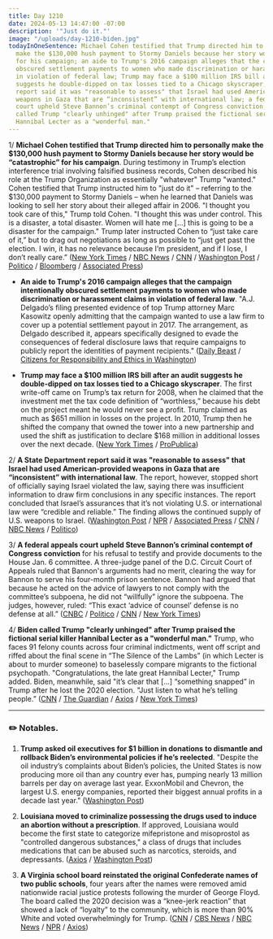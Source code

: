 ```yaml
---
title: Day 1210
date: 2024-05-13 14:47:00 -07:00
description: '"Just do it."'
image: "/uploads/day-1210-biden.jpg"
todayInOneSentence: Michael Cohen testified that Trump directed him to personally
  make the $130,000 hush payment to Stormy Daniels because her story would be “catastrophic”
  for his campaign; an aide to Trump's 2016 campaign alleges that the campaign intentionally
  obscured settlement payments to women who made discrimination or harassment claims
  in violation of federal law; Trump may face a $100 million IRS bill after an audit
  suggests he double-dipped on tax losses tied to a Chicago skyscraper; a State Department
  report said it was "reasonable to assess" that Israel had used American-provided
  weapons in Gaza that are “inconsistent” with international law; a federal appeals
  court upheld Steve Bannon’s criminal contempt of Congress conviction; and Biden
  called Trump "clearly unhinged" after Trump praised the fictional serial killer
  Hannibal Lecter as a "wonderful man."
---
```


1/ **Michael Cohen testified that Trump directed him to personally make the $130,000 hush payment to Stormy Daniels because her story would be “catastrophic” for his campaign**. During testimony in Trump’s election interference trial involving falsified business records, Cohen described his role at the Trump Organization as essentially "whatever" Trump "wanted." Cohen testified that Trump instructed him to "just do it" – referring to the $130,000 payment to Stormy Daniels – when he learned that Daniels was looking to sell her story about their alleged affair in 2006. "I thought you took care of this," Trump told Cohen. "I thought this was under control. This is a disaster, a total disaster. Women will hate me [...] this is going to be a disaster for the campaign." Trump later instructed Cohen to “just take care of it,” but to drag out negotiations as long as possible to “just get past the election. I win, it has no relevance because I’m president, and if I lose, I don’t really care.” ([New York Times](https://www.nytimes.com/live/2024/05/13/nyregion/trump-trial-michael-cohen) / [NBC News](https://www.nbcnews.com/politics/donald-trump/live-blog/trump-hush-money-trial-day-16-michael-cohen-live-updates-rcna151898) / [CNN](https://www.cnn.com/politics/live-news/trump-hush-money-trial-05-13-24/index.html?tab=Catch+Up) / [Washington Post](https://www.washingtonpost.com/politics/2024/05/13/trump-hush-money-trial-live-updates/) / [Politico](https://www.politico.com/live-updates/2024/05/13/trump-hush-money-criminal-trial/a-critical-line-of-testimony-00157625) / [Bloomberg](https://www.bloomberg.com/news/live-blog/2024-05-13/donald-trump-criminal-trial-may-13?srnd=homepage-americas&sref=MIBMEEoj) / [Associated Press](https://apnews.com/live/trump-trial-updates-michael-cohen-day-16))

* **An aide to Trump's 2016 campaign alleges that the campaign intentionally obscured settlement payments to women who made discrimination or harassment claims in violation of federal law**. "A.J. Delgado’s filing presented evidence of top Trump attorney Marc Kasowitz openly admitting that the campaign wanted to use a law firm to cover up a potential settlement payout in 2017. The arrangement, as Delgado described it, appears specifically designed to evade the consequences of federal disclosure laws that require campaigns to publicly report the identities of payment recipients." ([Daily Beast](https://www.thedailybeast.com/trump-campaign-hid-settlements-with-women-new-complaint-says) / [Citizens for Responsibility and Ethics in Washington](https://www.citizensforethics.org/legal-action/legal-complaints/fec-must-investigate-apparent-trump-campaign-cover-up-of-settlements/))

* **Trump may face a $100 million IRS bill after an audit suggests he double-dipped on tax losses tied to a Chicago skyscraper**. The first write-off came on Trump’s tax return for 2008, when he claimed that the investment met the tax code definition of “worthless,” because his debt on the project meant he would never see a profit. Trump claimed as much as $651 million in losses on the project. In 2010, Trump then he shifted the company that owned the tower into a new partnership and used the shift as justification to declare $168 million in additional losses over the next decade. ([New York Times](https://www.nytimes.com/2024/05/11/us/trump-taxes-audit-chicago.html) / [ProPublica](https://www.propublica.org/article/trump-irs-audit-chicago-hotel-taxes))

2/ **A State Department report said it was "reasonable to assess" that Israel had used American-provided weapons in Gaza that are “inconsistent” with international law**. The report, however, stopped short of officially saying Israel violated the law, saying there was insufficient information to draw firm conclusions in any specific instances. The report concluded that Israel’s assurances that it’s not violating U.S. or international law were “credible and reliable.” The finding allows the continued supply of U.S. weapons to Israel. ([Washington Post](https://www.washingtonpost.com/national-security/2024/05/10/biden-israel-gaza-us-weapons/) / [NPR](https://www.npr.org/2024/05/10/1250442216/u-s-report-says-reasonable-to-assess-that-israel-has-violated-humanitarian-law) / [Associated Press](https://apnews.com/article/us-israel-gaza-war-nsm-international-law-c83b6f39ce2799e5d2c473a337e2f857) / [CNN](https://www.cnn.com/2024/05/10/politics/biden-israel-gaza-war-report/index.html) / [NBC News](https://www.nbcnews.com/politics/politics-news/biden-administration-says-israel-isnt-violating-us-weapons-terms-rcna151764) / [Politico](https://www.politico.com/news/2024/05/10/biden-administration-report-wont-say-israel-violates-international-law-00157417))

3/ **A federal appeals court upheld Steve Bannon’s criminal contempt of Congress conviction** for his refusal to testify and provide documents to the House Jan. 6 committee. A three-judge panel of the D.C. Circuit Court of Appeals ruled that Bannon's arguments had no merit, clearing the way for Bannon to serve his four-month prison sentence. Bannon had argued that because he acted on the advice of lawyers to not comply with the committee’s subpoena, he did not “willfully” ignore the subpoena. The judges, however, ruled: “This exact ‘advice of counsel’ defense is no defense at all.” ([CNBC](https://www.cnbc.com/2024/05/10/appeals-court-upholds-steve-bannon-contempt-of-congress-conviction.html) / [Politico](https://www.politico.com/news/2024/05/10/appeals-court-upholds-steve-bannons-conviction-for-defying-jan-6-probe-00157301) / [CNN](https://www.cnn.com/2024/05/10/politics/steve-bannon-appeal-denied/) / [New York Times](https://www.nytimes.com/2024/05/10/us/politics/stephen-bannon-contempt-upheld.html))

4/ **Biden called Trump "clearly unhinged" after Trump praised the fictional serial killer Hannibal Lecter as a "wonderful man."**  Trump, who faces 91 felony counts across four criminal indictments, went off script and riffed about the final scene in “The Silence of the Lambs” (in which Lecter is about to murder someone) to baselessly compare migrants to the fictional psychopath. "Congratulations, the late great Hannibal Lecter," Trump added. Biden, meanwhile, said "it’s clear that [...] “something snapped” in Trump after he lost the 2020 election. "Just listen to what he’s telling people.” ([CNN](https://www.cnn.com/2024/05/11/politics/biden-trump-unhinged-seattle/) / [The Guardian](https://www.theguardian.com/us-news/article/2024/may/12/trump-rally-speech-hannibal-lecter) / [Axios](https://www.axios.com/2024/05/12/biden-trump-rallies-fundraiser-hannibal-lecter) / [New York Times](https://www.nytimes.com/2024/05/12/us/donald-trump-hannibal-lecter.html))

---

### ✏️ Notables.

1. **Trump asked oil executives for $1 billion in donations to dismantle and rollback Biden’s environmental policies if he’s reelected**. "Despite the oil industry’s complaints about Biden’s policies, the United States is now producing more oil than any country ever has, pumping nearly 13 million barrels per day on average last year. ExxonMobil and Chevron, the largest U.S. energy companies, reported their biggest annual profits in a decade last year." ([Washington Post](https://www.washingtonpost.com/politics/2024/05/09/trump-oil-industry-campaign-money/))

2. **Louisiana moved to criminalize possessing the drugs used to induce an abortion without a prescription**. If approved, Louisiana would become the first state to categorize mifepristone and misoprostol as "controlled dangerous substances," a class of drugs that includes medications that can be abused such as narcotics, steroids, and depressants. ([Axios](https://www.axios.com/2024/05/13/abortion-pills-controlled-substance-louisiana-amendment) / [Washington Post](https://www.washingtonpost.com/nation/2024/05/13/abortion-pills-louisiana-controlled-substance/))

3. **A Virginia school board reinstated the original Confederate names of two public schools**, four years after the names were removed amid nationwide racial justice protests following the murder of George Floyd. The board called the 2020 decision was a “knee-jerk reaction” that showed a lack of “loyalty” to the community, which is more than 90% White and voted overwhelmingly for Trump. ([CNN](https://www.cnn.com/2024/05/09/us/shenandoah-county-confederate-school-names-reaj/) / [CBS News](https://www.cbsnews.com/news/virginia-district-restores-names-confederate-leaders-2-schools-stonewall-jackson-ashby-lee/) / [NBC News](https://www.nbcnews.com/news/us-news/virginia-school-board-vote-restoring-names-confederate-leaders-schools-rcna151458) / [NPR](https://www.npr.org/2024/05/10/1250446827/virginia-confederate-school-names-restored) / [Axios](https://www.axios.com/2024/05/10/virginia-school-board-vote-restore-confederate-names))


